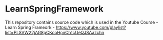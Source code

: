 # LearnSpringFramework
This repository contains source code which is used in the Youtube Course - Learn Spring Frameork - https://www.youtube.com/playlist?list=PLSVW22jAG8pCKcoHpnCh1cUeQJ8Aazchn


